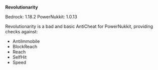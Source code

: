 **Revolutionarity**

Bedrock: 1.18.2
PowerNukkit: 1.0.13

Revolutionarity is a bad and basic AntiCheat for PowerNukkit, providing checks against:
- AntiImmobile
- BlockReach
- Reach
- SelfHit
- Speed